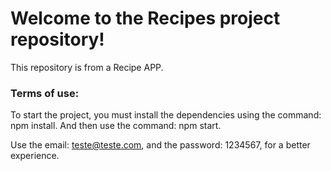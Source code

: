 # Welcome to the Recipes project repository!

This repository is from a Recipe APP.

### Terms of use:

To start the project, you must install the dependencies using the command: npm install.
And then use the command: npm start.

Use the email: teste@teste.com, and the password: 1234567, for a better experience.
